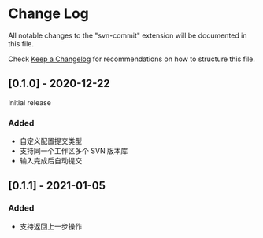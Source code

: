 # Change Log

All notable changes to the "svn-commit" extension will be documented in this file.

Check [Keep a Changelog](http://keepachangelog.com/) for recommendations on how to structure this file.

## [0.1.0] - 2020-12-22

Initial release

### Added

- 自定义配置提交类型
- 支持同一个工作区多个 SVN 版本库
- 输入完成后自动提交

## [0.1.1] - 2021-01-05

### Added

- 支持返回上一步操作
